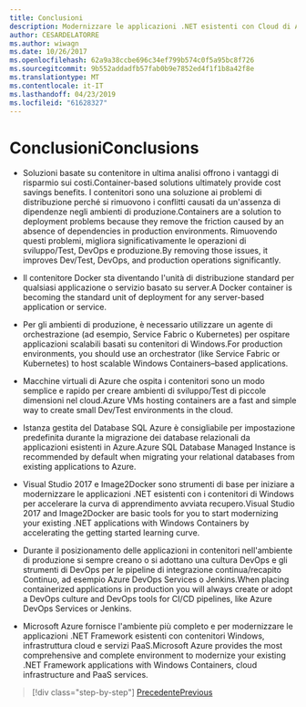 ```yaml
---
title: Conclusioni
description: Modernizzare le applicazioni .NET esistenti con Cloud di Azure e i contenitori di Windows | conclusioni
author: CESARDELATORRE
ms.author: wiwagn
ms.date: 10/26/2017
ms.openlocfilehash: 62a9a38ccbe696c34ef799b574c0f5a95bc8f726
ms.sourcegitcommit: 9b552addadfb57fab0b9e7852ed4f1f1b8a42f8e
ms.translationtype: MT
ms.contentlocale: it-IT
ms.lasthandoff: 04/23/2019
ms.locfileid: "61628327"
---
```

# <a name="conclusions"></a><span data-ttu-id="394cc-103">Conclusioni</span><span class="sxs-lookup"><span data-stu-id="394cc-103">Conclusions</span></span>

- <span data-ttu-id="394cc-104">Soluzioni basate su contenitore in ultima analisi offrono i vantaggi di risparmio sui costi.</span><span class="sxs-lookup"><span data-stu-id="394cc-104">Container-based solutions ultimately provide cost savings benefits.</span></span> <span data-ttu-id="394cc-105">I contenitori sono una soluzione ai problemi di distribuzione perché si rimuovono i conflitti causati da un'assenza di dipendenze negli ambienti di produzione.</span><span class="sxs-lookup"><span data-stu-id="394cc-105">Containers are a solution to deployment problems because they remove the friction caused by an absence of dependencies in production environments.</span></span> <span data-ttu-id="394cc-106">Rimuovendo questi problemi, migliora significativamente le operazioni di sviluppo/Test, DevOps e produzione.</span><span class="sxs-lookup"><span data-stu-id="394cc-106">By removing those issues, it improves Dev/Test, DevOps, and production operations significantly.</span></span>

- <span data-ttu-id="394cc-107">Il contenitore Docker sta diventando l'unità di distribuzione standard per qualsiasi applicazione o servizio basato su server.</span><span class="sxs-lookup"><span data-stu-id="394cc-107">A Docker container is becoming the standard unit of deployment for any server-based application or service.</span></span>

- <span data-ttu-id="394cc-108">Per gli ambienti di produzione, è necessario utilizzare un agente di orchestrazione (ad esempio, Service Fabric o Kubernetes) per ospitare applicazioni scalabili basati su contenitori di Windows.</span><span class="sxs-lookup"><span data-stu-id="394cc-108">For production environments, you should use an orchestrator (like Service Fabric or Kubernetes) to host scalable Windows Containers­­–based applications.</span></span>

- <span data-ttu-id="394cc-109">Macchine virtuali di Azure che ospita i contenitori sono un modo semplice e rapido per creare ambienti di sviluppo/Test di piccole dimensioni nel cloud.</span><span class="sxs-lookup"><span data-stu-id="394cc-109">Azure VMs hosting containers are a fast and simple way to create small Dev/Test environments in the cloud.</span></span>

- <span data-ttu-id="394cc-110">Istanza gestita del Database SQL Azure è consigliabile per impostazione predefinita durante la migrazione dei database relazionali da applicazioni esistenti in Azure.</span><span class="sxs-lookup"><span data-stu-id="394cc-110">Azure SQL Database Managed Instance is recommended by default when migrating your relational databases from existing applications to Azure.</span></span>

- <span data-ttu-id="394cc-111">Visual Studio 2017 e Image2Docker sono strumenti di base per iniziare a modernizzare le applicazioni .NET esistenti con i contenitori di Windows per accelerare la curva di apprendimento avviata recupero.</span><span class="sxs-lookup"><span data-stu-id="394cc-111">Visual Studio 2017 and Image2Docker are basic tools for you to start modernizing your existing .NET applications with Windows Containers by accelerating the getting started learning curve.</span></span>

- <span data-ttu-id="394cc-112">Durante il posizionamento delle applicazioni in contenitori nell'ambiente di produzione si sempre creano o si adottano una cultura DevOps e gli strumenti di DevOps per le pipeline di integrazione continua/recapito Continuo, ad esempio Azure DevOps Services o Jenkins.</span><span class="sxs-lookup"><span data-stu-id="394cc-112">When placing containerized applications in production you will always create or adopt a DevOps culture and DevOps tools for CI/CD pipelines, like Azure DevOps Services or Jenkins.</span></span>

- <span data-ttu-id="394cc-113">Microsoft Azure fornisce l'ambiente più completo e per modernizzare le applicazioni .NET Framework esistenti con contenitori Windows, infrastruttura cloud e servizi PaaS.</span><span class="sxs-lookup"><span data-stu-id="394cc-113">Microsoft Azure provides the most comprehensive and complete environment to modernize your existing .NET Framework applications with Windows Containers, cloud infrastructure and PaaS services.</span></span>

>[!div class="step-by-step"]
>[<span data-ttu-id="394cc-114">Precedente</span><span class="sxs-lookup"><span data-stu-id="394cc-114">Previous</span></span>](walkthroughs-technical-get-started-overview.md)